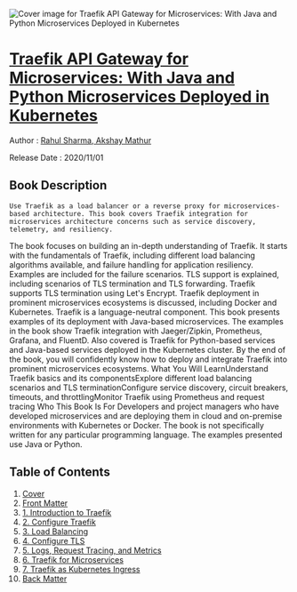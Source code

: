![Cover image for Traefik API Gateway for Microservices: With Java and Python Microservices Deployed in Kubernetes](https://imgdetail.ebookreading.net/cover/cover/20201212/EB9781484263761.jpg)

[Traefik API Gateway for Microservices: With Java and Python Microservices Deployed in Kubernetes](https://ebookreading.net/view/book/Traefik+API+Gateway+for+Microservices%3A+With+Java+and+Python+Microservices+Deployed+in+Kubernetes-EB9781484263761_1.html "Traefik API Gateway for Microservices: With Java and Python Microservices Deployed in Kubernetes")
====================================================================================================================

Author : [Rahul Sharma](https://ebookreading.net/search/author/Rahul+Sharma),[ 
            Akshay Mathur](https://ebookreading.net/search/author/+%0D%0A++++++++++++Akshay+Mathur)

Release Date : 2020/11/01

Book Description
-----------------


    
    Use Traefik as a load balancer or a reverse proxy for microservices-based architecture. This book covers Traefik integration for microservices architecture concerns such as service discovery, telemetry, and resiliency.
The book focuses on building an in-depth understanding of Traefik. It starts with the fundamentals of Traefik, including different load balancing algorithms available, and failure handling for application resiliency. Examples are included for the failure scenarios. TLS support is explained, including scenarios of TLS termination and TLS forwarding. Traefik supports TLS termination using Let's Encrypt. Traefik deployment in prominent microservices ecosystems is discussed, including Docker and Kubernetes.
Traefik is a language-neutral component. This book presents examples of its deployment with Java-based microservices. The examples in the book show Traefik integration with Jaeger/Zipkin, Prometheus, Grafana, and FluentD. Also covered is Traefik for Python-based services and Java-based services deployed in the Kubernetes cluster. By the end of the book, you will confidently know how to deploy and integrate Traefik into prominent microservices ecosystems.
What You Will LearnUnderstand Traefik basics and its componentsExplore different load balancing scenarios and TLS terminationConfigure service discovery, circuit breakers, timeouts, and throttlingMonitor Traefik using Prometheus and request tracing
Who This Book Is For
Developers and project managers who have developed microservices and are deploying them in cloud and on-premise environments with Kubernetes or Docker.&nbsp;The book is not specifically written for any particular programming language. The examples presented use Java or Python.
 
  

Table of Contents
-----------------

1. [Cover](https://ebookreading.net/view/book/Traefik+API+Gateway+for+Microservices%3A+With+Java+and+Python+Microservices+Deployed+in+Kubernetes-EB9781484263761_1.html)
1. [Front Matter](https://ebookreading.net/view/book/Traefik+API+Gateway+for+Microservices%3A+With+Java+and+Python+Microservices+Deployed+in+Kubernetes-EB9781484263761_2.html)
1. [1.&nbsp;Introduction to Traefik](https://ebookreading.net/view/book/Traefik+API+Gateway+for+Microservices%3A+With+Java+and+Python+Microservices+Deployed+in+Kubernetes-EB9781484263761_3.html)
1. [2.&nbsp;Configure Traefik](https://ebookreading.net/view/book/Traefik+API+Gateway+for+Microservices%3A+With+Java+and+Python+Microservices+Deployed+in+Kubernetes-EB9781484263761_4.html)
1. [3.&nbsp;Load Balancing](https://ebookreading.net/view/book/Traefik+API+Gateway+for+Microservices%3A+With+Java+and+Python+Microservices+Deployed+in+Kubernetes-EB9781484263761_5.html)
1. [4.&nbsp;Configure TLS](https://ebookreading.net/view/book/Traefik+API+Gateway+for+Microservices%3A+With+Java+and+Python+Microservices+Deployed+in+Kubernetes-EB9781484263761_6.html)
1. [5.&nbsp;Logs, Request Tracing, and Metrics](https://ebookreading.net/view/book/Traefik+API+Gateway+for+Microservices%3A+With+Java+and+Python+Microservices+Deployed+in+Kubernetes-EB9781484263761_7.html)
1. [6.&nbsp;Traefik for Microservices](https://ebookreading.net/view/book/Traefik+API+Gateway+for+Microservices%3A+With+Java+and+Python+Microservices+Deployed+in+Kubernetes-EB9781484263761_8.html)
1. [7.&nbsp;Traefik as Kubernetes Ingress](https://ebookreading.net/view/book/Traefik+API+Gateway+for+Microservices%3A+With+Java+and+Python+Microservices+Deployed+in+Kubernetes-EB9781484263761_9.html)
1. [Back Matter](https://ebookreading.net/view/book/Traefik+API+Gateway+for+Microservices%3A+With+Java+and+Python+Microservices+Deployed+in+Kubernetes-EB9781484263761_10.html)
